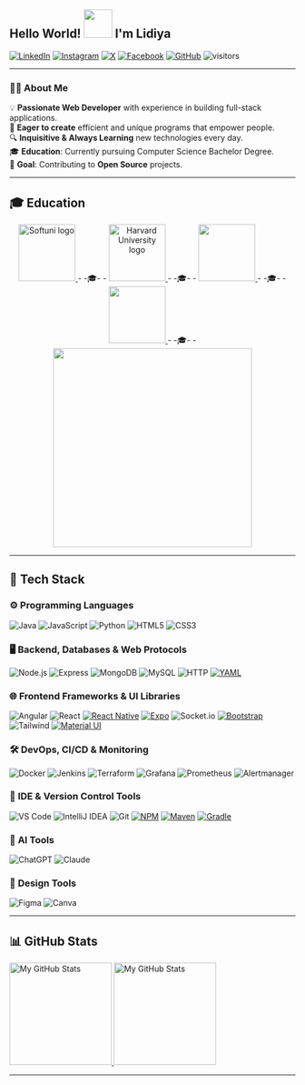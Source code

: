 ## Hello World! <img src="https://media.giphy.com/media/hvRJCLFzcasrR4ia7z/giphy.gif" width="50"> I'm Lidiya  
[![LinkedIn](https://img.shields.io/badge/-LinkedIn-0e76a8?style=flat-square&logo=Linkedin&logoColor=white)](https://www.linkedin.com/in/dimitrovalidiya/)
[![Instagram](https://img.shields.io/badge/-Instagram-e4405f?style=flat-square&logo=Instagram&logoColor=white)](https://www.instagram.com/dimitrovalidiya/)
[![X](https://img.shields.io/badge/-X-000000?style=flat-square&logo=X&logoColor=white)](https://twitter.com/liDiDimi)
[![Facebook](https://img.shields.io/badge/-Facebook-00B2FF?style=flat-square&logo=Facebook&logoColor=white)](https://www.facebook.com/lidiya.dimitrova.18/)
[![GitHub](https://img.shields.io/badge/-Github-000000?style=flat-square&logo=Github&logoColor=white)](https://github.com/dimilidi)
![visitors](https://komarev.com/ghpvc/?username=dimilidi)

---

### 👩‍💻 **About Me**  
💡 <span style="font-size: 14px;">**Passionate Web Developer** with experience in building full-stack applications.</span>  
🚀 <span style="font-size: 14px;">**Eager to create** efficient and unique programs that empower people.</span>  
🔍 <span style="font-size: 14px;">**Inquisitive & Always Learning** new technologies every day.</span>  
🎓 <span style="font-size: 14px;">**Education**: Currently pursuing Computer Science Bachelor Degree.</span>  
🌟 <span style="font-size: 14px;">**Goal**: Contributing to **Open Source** projects.</span>


---

## 🎓 **Education**  
<div align="center">
<a href="https://softuni.org" target="_blank">
  <img src="https://softuni.bg/content/images/header/white-horizontal-logo-university.svg" alt="Softuni logo" width="100">
</a>
 <span> - -🎓- - </span>
<a href="https://softuni.org" target="_blank"> 
  <img src="https://pll.harvard.edu/themes/custom/twel_scholar/logo.svg" alt="Harvard University logo" width="100">
</a>
  <span> - -🎓- - </span>
<a href="https://digitalcareerinstitute.org/" target="_blank"> 
  <img src="https://digitalcareerinstitute.org/wp-content/uploads/2022/04/DCI_COLORS_June24_logo_wordmark_blue.svg" width="100">
</a>  
  <span> - -🎓- - </span>
<a href="https://vfu.bg/en/" target="_blank"> 
  <img src="https://www.vfu.bg/assets/img/logo_en.png" width="100">
</a>  
  <span> - -🎓- - </span>
<a href="https://www.shu.bg/en/" target="_blank"> 
  <img src="https://www.shu.bg/wp-content/themes/transportex-pro/images/logo-24.png" width="350">
</a>
</div>

---

## 🚀 **Tech Stack**

### ⚙️ **Programming Languages**  
![Java](https://img.shields.io/badge/Java-FFFFFF?style=for-the-badge&logo=Java&logoColor=007396)
![JavaScript](https://img.shields.io/badge/JavaScript-F7DF1E?style=for-the-badge&logo=JavaScript&logoColor=black)
![Python](https://img.shields.io/badge/Python-3776AB?style=for-the-badge&logo=Python&logoColor=white)
![HTML5](https://img.shields.io/badge/HTML5-E34F26?style=for-the-badge&logo=HTML5&logoColor=white)
![CSS3](https://img.shields.io/badge/CSS3-1572B6?style=for-the-badge&logo=CSS3&logoColor=white) 

### 🖥 **Backend, Databases & Web Protocols**  
![Node.js](https://img.shields.io/badge/Node.js-339933?style=for-the-badge&logo=Node.js&logoColor=white)
![Express](https://img.shields.io/badge/Express-000000?style=for-the-badge&logo=Express&logoColor=white)
![MongoDB](https://img.shields.io/badge/MongoDB-FFFFFF?style=for-the-badge&logo=MongoDB&logoColor=47A248)
![MySQL](https://img.shields.io/badge/MySQL-FFFFFF?style=for-the-badge&logo=MySQL&logoColor=4479A1)
![HTTP](https://img.shields.io/badge/HTTP-000000?style=for-the-badge&logo=HTTP&logoColor=white)
[![YAML](https://img.shields.io/badge/YAML-000000?style=for-the-badge&logo=YAML&logoColor=white)](https://yaml.org/)

### 🌐 **Frontend Frameworks & UI Libraries**  
![Angular](https://img.shields.io/badge/Angular-DD0031?style=for-the-badge&logo=Angular&logoColor=white)
![React](https://img.shields.io/badge/React-43464B?style=for-the-badge&logo=React&logoColor=61DAFB)
[![React Native](https://img.shields.io/badge/React_Native-61DAFB?style=for-the-badge&logo=React&logoColor=white)](https://reactnative.dev/)
[![Expo](https://img.shields.io/badge/Expo-000020?style=for-the-badge&logo=Expo&logoColor=white)](https://expo.dev/)
![Socket.io](https://img.shields.io/badge/Socket.io-010101?style=for-the-badge&logo=Socket.io&logoColor=white) 
[![Bootstrap](https://img.shields.io/badge/Bootstrap-7952B3?style=for-the-badge&logo=Bootstrap&logoColor=white)](https://getbootstrap.com/) 
![Tailwind](https://img.shields.io/badge/Tailwind-06B6D4?style=for-the-badge&logo=TailwindCSS&logoColor=white)
[![Material UI](https://img.shields.io/badge/Material_UI-0081CB?style=for-the-badge&logo=Material-UI&logoColor=white)](https://mui.com/)

### 🛠 **DevOps, CI/CD & Monitoring**  
![Docker](https://img.shields.io/badge/Docker-2496ED?style=for-the-badge&logo=Docker&logoColor=white)
![Jenkins](https://img.shields.io/badge/Jenkins-D24939?style=for-the-badge&logo=Jenkins&logoColor=white)
![Terraform](https://img.shields.io/badge/Terraform-7B42BC?style=for-the-badge&logo=Terraform&logoColor=white)
![Grafana](https://img.shields.io/badge/Grafana-F46800?style=for-the-badge&logo=Grafana&logoColor=white)
![Prometheus](https://img.shields.io/badge/Prometheus-000000?style=for-the-badge&logo=Prometheus&logoColor=white)
![Alertmanager](https://img.shields.io/badge/Alertmanager-CC0000?style=for-the-badge&logo=Prometheus&logoColor=white)

### 🔧 **IDE & Version Control Tools**  
![VS Code](https://img.shields.io/badge/Visual_Studio_Code-007ACC?style=for-the-badge&logo=Visual%20Studio%20Code&logoColor=white)
![IntelliJ IDEA](https://img.shields.io/badge/IntelliJ_IDEA-000000?style=for-the-badge&logo=IntelliJ%20IDEA&logoColor=white)
![Git](https://img.shields.io/badge/Git-F05032?style=for-the-badge&logo=Git&logoColor=white)
[![NPM](https://img.shields.io/badge/npm-CB3837?style=for-the-badge&logo=npm&logoColor=white)](https://www.npmjs.com/)
[![Maven](https://img.shields.io/badge/Maven-FFFFFF?style=for-the-badge&logo=Apache-Maven&logoColor=CB3837)](https://maven.apache.org/)
[![Gradle](https://img.shields.io/badge/Gradle-02303A?style=for-the-badge&logo=Gradle&logoColor=white)](https://gradle.org/)

### 🤖 **AI Tools**  
![ChatGPT](https://img.shields.io/badge/ChatGPT-00A400?style=for-the-badge&logo=OpenAI&logoColor=white)
![Claude](https://img.shields.io/badge/Claude_3.5-2A7AE2?style=for-the-badge&logo=Anthropic&logoColor=white)

### 🎨 **Design Tools**  
![Figma](https://img.shields.io/badge/Figma-F24E1E?style=for-the-badge&logo=Figma&logoColor=white) ![Canva](https://img.shields.io/badge/Canva-FFFFFF?style=for-the-badge&logo=Canva&logoColor=#F24E1E)

---

## 📊 **GitHub Stats**

<a href="https://github.com/dimilidi">
   <img height="180em" alt="My GitHub Stats" src="https://github-readme-stats.vercel.app/api?username=dimilidi&&count_private=true&show_icons=true&include_all_commits=true&hide_border=true&hide=contribs&theme=transparent" /> 
  <img height="180em" alt="My GitHub Stats" src="https://github-readme-stats.vercel.app/api/top-langs/?username=dimilidi&layout=compact&hide_border=true&theme=transparent" /> 
</a>

---

